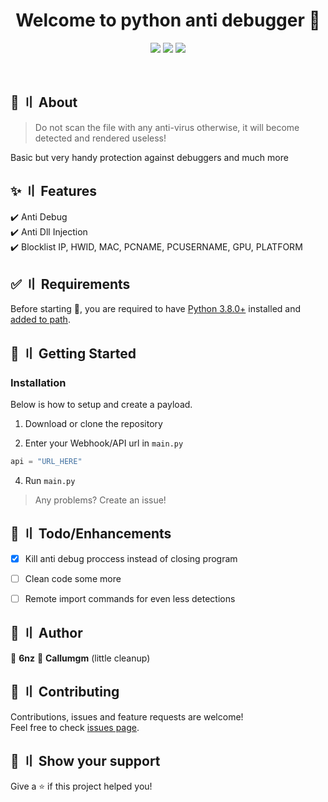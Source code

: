 <h1 align="center">Welcome to python anti debugger 👋</h1>
<p align="center">
  <img src="https://img.shields.io/badge/version-2.0.0-blue.svg?cacheSeconds=2592000" >
  <img src="https://img.shields.io/badge/Maintained%3F-kinda-yellow.svg" >
  <img src="https://img.shields.io/github/last-commit/6nz/python-anti-debugger">
</p>
<br>



## :dart: 〢 About ##

> Do not scan the file with any anti-virus otherwise, it will become detected and rendered useless!

Basic but very handy protection against debuggers and much more <br>

## :sparkles: 〢 Features ##

:heavy_check_mark: Anti Debug\
:heavy_check_mark: Anti Dll Injection\
:heavy_check_mark: Blocklist IP, HWID, MAC, PCNAME, PCUSERNAME, GPU, PLATFORM


## :white_check_mark: 〢 Requirements ##

Before starting :checkered_flag:, you are required to have [Python 3.8.0+](https://www.python.org/downloads/release/python-380/) installed and [added to path](https://docs.blender.org/manual/en/latest/_images/about_contribute_install_windows_installer.png).


## :file_folder: 〢 Getting Started ##

### Installation ###

Below is how to setup and create a payload.

1. Download or clone the repository

2. Enter your Webhook/API url in `main.py`
```python
api = "URL_HERE"
```

4. Run `main.py`

> Any problems? Create an issue!


## :pushpin: 〢 Todo/Enhancements ##

- [x] Kill anti debug proccess instead of closing program
- [ ] Clean code some more
- [ ] Remote import commands for even less detections


## 👤 〢 Author ##

 👤 **6nz** 
 👤 **Callumgm** (little cleanup) 
   


## 🤝 〢 Contributing ##
Contributions, issues and feature requests are welcome!<br />Feel free to check
[issues page](https://github.com/6nz/python-anti-debugger/issues).  


## 🌟 〢 Show your support ##
Give a ⭐️ if this project helped you! 
